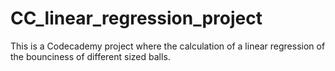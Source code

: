 # CC_linear_regression_project

This is a Codecademy project where the calculation of a linear regression of the bounciness of different sized balls.
